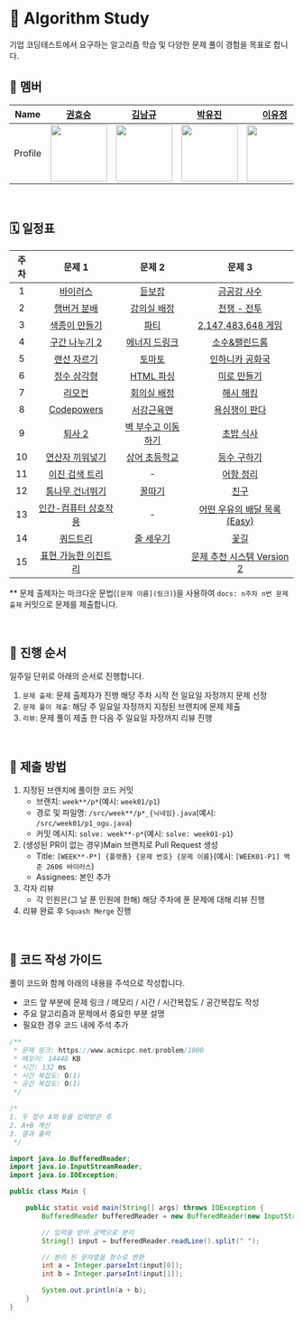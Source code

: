 # 🧩 Algorithm Study

기업 코딩테스트에서 요구하는 알고리즘 학습 및 다양한 문제 풀이 경험을 목표로 합니다.

## 👥 멤버

|  Name   |             [권효승](https://github.com/hyoguoo)              |             [김남규](https://github.com/GiHoo)              |             [박유진](https://github.com/eugene225)              |             [이유정](https://github.com/letskuku)              |             [조인수](https://github.com/ZZAMBAs)              |             [최정은](https://github.com/JeongeunChoi)              |
|:-------:|:----------------------------------------------------------:|:--------------------------------------------------------:|:------------------------------------------------------------:|:-----------------------------------------------------------:|:----------------------------------------------------------:|:---------------------------------------------------------------:|
| Profile | <img width="100px" src="https://github.com/hyoguoo.png" /> | <img width="100px" src="https://github.com/GiHoo.png" /> | <img width="100px" src="https://github.com/eugene225.png" /> | <img width="100px" src="https://github.com/letskuku.png" /> | <img width="100px" src="https://github.com/ZZAMBAs.png" /> | <img width="100px" src="https://github.com/JeongeunChoi.png" /> |

<br>

## 🗓️ 일정표

| 주차 |                         문제 1                         |                        문제 2                        |                                                  문제 3                                                  |
|:--:|:----------------------------------------------------:|:--------------------------------------------------:|:------------------------------------------------------------------------------------------------------:|
| 1  |     [바이러스](https://www.acmicpc.net/problem/2606)     |    [듣보잡](https://www.acmicpc.net/problem/1764)     |                            [금공강 사수](https://www.acmicpc.net/problem/27375)                             |
| 2  |   [햄버거 분배](https://www.acmicpc.net/problem/19941)    |  [강의실 배정](https://www.acmicpc.net/problem/11000)   |                            [전쟁 - 전투](https://www.acmicpc.net/problem/1303)                             |
| 3  |   [색종이 만들기](https://www.acmicpc.net/problem/2630)    |     [파티](https://www.acmicpc.net/problem/1238)     |                       [2,147,483,648 게임](https://www.acmicpc.net/problem/23796)                        |
| 4  |  [구간 나누기 2](https://www.acmicpc.net/problem/13397)   |  [에너지 드링크](https://www.acmicpc.net/problem/20115)  |                            [소수&팰린드롬](https://www.acmicpc.net/problem/1747)                             |
| 5  |    [랜선 자르기](https://www.acmicpc.net/problem/1654)    |    [토마토](https://www.acmicpc.net/problem/7576)     |                           [인하니카 공화국](https://www.acmicpc.net/problem/12784)                            |
| 6  |    [정수 삼각형](https://www.acmicpc.net/problem/1932)    |  [HTML 파싱](https://www.acmicpc.net/problem/22859)  |                             [미로 만들기](https://www.acmicpc.net/problem/2665)                             |
| 7  |     [리모컨](https://www.acmicpc.net/problem/1107)      |   [회의실 배정](https://www.acmicpc.net/problem/1931)   |                             [해시 해킹](https://www.acmicpc.net/problem/26008)                             |
| 8  | [Codepowers](https://www.acmicpc.net/problem/26007)  |   [서강근육맨](https://www.acmicpc.net/problem/20300)   |                            [욕심쟁이 판다](https://www.acmicpc.net/problem/1937)                             |
| 9  |    [퇴사 2](https://www.acmicpc.net/problem/15486)     | [벽 부수고 이동하기](https://www.acmicpc.net/problem/2206) | [초밥 식사](https://swexpertacademy.com/main/code/problem/problemDetail.do?contestProbId=AXMCcO16Vi8DFAWv) |
| 10 |  [연산자 끼워넣기](https://www.acmicpc.net/problem/14888)   |  [상어 초등학교](https://www.acmicpc.net/problem/21608)  |                             [등수 구하기](https://www.acmicpc.net/problem/1205)                             |
| 11 |   [이진 검색 트리](https://www.acmicpc.net/problem/5639)   |                         -                          |                             [어항 정리](https://www.acmicpc.net/problem/23291)                             |
| 12 |  [통나무 건너뛰기](https://www.acmicpc.net/problem/11497)   |    [꿀따기](https://www.acmicpc.net/problem/21758)    |                               [친구](https://www.acmicpc.net/problem/1058)                               |
| 13 | [인간-컴퓨터 상호작용](https://www.acmicpc.net/problem/16139) |                         -                          |                      [어떤 우유의 배달 목록(Easy)](https://www.acmicpc.net/problem/23835)                       |
| 14 |     [쿼드트리](https://www.acmicpc.net/problem/1992)     |   [줄 세우기](https://www.acmicpc.net/problem/2252)    |                              [꽃길](https://www.acmicpc.net/problem/14620)                               |
| 15 |                   [표현 가능한 이진트리](https://school.programmers.co.kr/learn/courses/30/lessons/150367)                    |       |                                        [문제 추천 시스템 Version 2](https://www.acmicpc.net/problem/21944)                                         |

** 문제 출제자는 마크다운 문법(`[문제 이름](링크)`)을 사용하여 `docs: n주차 n번 문제 출제` 커밋으로 문제를 제출합니다.

<br>

## 🔁 진행 순서

일주일 단위로 아래의 순서로 진행합니다.

1. `문제 출제`: 문제 출제자가 진행 해당 주차 시작 전 일요일 자정까지 문제 선정
2. `문제 풀이 제출`: 해당 주 일요일 자정까지 지정된 브랜치에 문제 제출
3. `리뷰`: 문제 풀이 제출 한 다음 주 일요일 자정까지 리뷰 진행

<br>

## 📜 제출 방법

1. 지정된 브랜치에 풀이한 코드 커밋
    - 브랜치: `week**/p*`(예시: `week01/p1`)
    - 경로 및 파일명: `/src/week**/p*_{닉네임}.java`(예시: `/src/week01/p1_ogu.java`)
    - 커밋 메시지: `solve: week**-p*`(예시: `solve: week01-p1`)
2. (생성된 PR이 없는 경우)Main 브랜치로 Pull Request 생성
    - Title: `[WEEK**-P*] {플랫폼} {문제 번호} {문제 이름}`(예시: `[WEEK01-P1] 백준 2606 바이러스`)
    - Assignees: 본인 추가
3. 각자 리뷰
    - 각 인원은(그 날 푼 인원에 한해) 해당 주차에 푼 문제에 대해 리뷰 진행
4. 리뷰 완료 후 `Squash Merge` 진행

<br>

## 📝 코드 작성 가이드

풀이 코드와 함께 아래의 내용을 주석으로 작성합니다.

- 코드 앞 부분에 문제 링크 / 메모리 / 시간 / 시간복잡도 / 공간복잡도 작성
- 주요 알고리즘과 문제에서 중요한 부분 설명
- 필요한 경우 코드 내에 주석 추가

```java
/**
 * 문제 링크: https://www.acmicpc.net/problem/1000
 * 메모리: 14448 KB
 * 시간: 132 ms
 * 시간 복잡도: O(1)
 * 공간 복잡도: O(1)
 */

/*
1. 두 정수 A와 B를 입력받은 후
2. A+B 계산
3. 결과 출력
 */

import java.io.BufferedReader;
import java.io.InputStreamReader;
import java.io.IOException;

public class Main {

    public static void main(String[] args) throws IOException {
        BufferedReader bufferedReader = new BufferedReader(new InputStreamReader(System.in));

        // 입력을 받아 공백으로 분리
        String[] input = bufferedReader.readLine().split(" ");

        // 분리 된 문자열을 정수로 변환
        int a = Integer.parseInt(input[0]);
        int b = Integer.parseInt(input[1]);

        System.out.println(a + b);
    }
}
```
